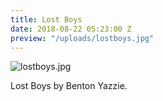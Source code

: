 ```yaml
---
title: Lost Boys
date: 2018-08-22 05:23:00 Z
preview: "/uploads/lostboys.jpg"
---
```


![lostboys.jpg](/uploads/lostboys.jpg)

Lost Boys by Benton Yazzie.